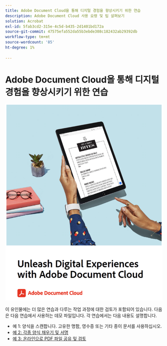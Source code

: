 ```yaml
---
title: Adobe Document Cloud을 통해 디지털 경험을 향상시키기 위한 연습
description: Adobe Document Cloud 사용 요령 및 팁 살펴보기
solution: Acrobat
exl-id: 5fab3cd2-315e-4c5d-b435-2d1401bd172a
source-git-commit: 47575efa552da55b3ebde308c182432ab29392db
workflow-type: tm+mt
source-wordcount: '85'
ht-degree: 1%

---
```


# Adobe Document Cloud을 통해 디지털 경험을 향상시키기 위한 연습

[![이미지](assets/rebrand.png)](assets/Unleash_Digital_Experiences_with_Adobe_Document_Cloud.pdf)

이 유인물에는 더 많은 연습과 다루는 작업 과정에 대한 검토가 포함되어 있습니다. 다음은 다음 연습에서 사용하는 데모 파일입니다. 각 연습에서는 다음 내용도 설명합니다.

* 예 1: 양식을 스캔합니다. 고유한 명함, 영수증 또는 기타 종이 문서를 사용하십시오.
* [예 2: 각종 양식 채우기 및 서명](assets/03_FillSignScan.zip)
* [예 3: 온라인으로 PDF 파일 공유 및 검토](assets/01_Review.zip)
